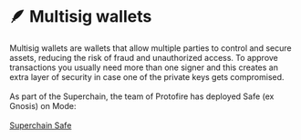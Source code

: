 # 🪶 Multisig wallets

Multisig wallets are wallets that allow multiple parties to control and secure assets, reducing the risk of fraud and unauthorized access. To approve transactions you usually need more than one signer and this creates an extra layer of security in case one of the private keys gets compromised.\
\
As part of the Superchain, the team of Protofire has deployed Safe (ex Gnosis) on Mode:\
\
[Superchain Safe](https://safe.optimism.io/welcome)

